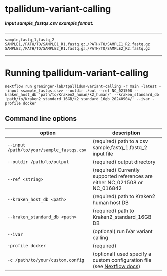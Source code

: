 # tpallidum-variant-calling

##### Input sample_fastqs.csv example format:
---------
    sample,fastq_1,fastq_2
    SAMPLE1,/PATH/TO/SAMPLE1_R1.fastq.gz,/PATH/TO/SAMPLE1_R2.fastq.gz
    SAMPLE2,/PATH/TO/SAMPLE2_R1.fastq.gz,/PATH/TO/SAMPLE2_R2.fastq.gz
---------

# Running tpallidum-variant-calling

    nextflow run greninger-lab/tpallidum-variant-calling -r main -latest --input <sample_fastqs.csv> --outdir ./out --ref NC_021508 --kraken_host_db 'path/to/Kraken2_human/k2_human/' --kraken_standard_db 'path/to/Kraken2_standard_16GB/k2_standard_16gb_20240904/' --ivar -profile docker
## Command line options
| option | description | 
|--------|-------------|
| `--input  /path/to/your/sample_fastqs.csv` | (required) path to a csv sample,fastq_1,fastq_2 input file |
| `--outdir /path/to/output`                | (required) output directory |
| `--ref <string>`        | (required) Currently supported references are either NC_021508 or NC_016842 | 
| `--kraken_host_db <path>`        | (required) path to Kraken2 human host DB |
| `--kraken_standard_db <path>`        | (required) path to Kraken2_standard_16GB DB |
| `--ivar`        | (optional) run iVar variant calling |
| `-profile docker`                         | (required) |
| `-c /path/to/your/custom.config`          | (optional) used specify a custom configuration file (see [Nextflow docs](https://www.nextflow.io/docs/latest/config.html)) |

